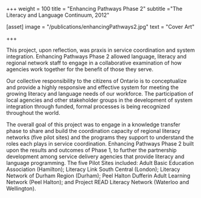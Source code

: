 +++
weight = 100
title = "Enhancing Pathways Phase 2"
subtitle ="The Literacy and Language Continuum, 2012"

[asset]
  image = "/publications/enhancingPathways2.jpg"
  text = "Cover Art"


+++

This project, upon reflection, was praxis in service coordination and system integration. Enhancing Pathways Phase 2 allowed language, literacy and regional network staff to engage in a collaborative examination of how agencies work together for the benefit of those they serve.  
  
Our collective responsibility to the citizens of Ontario is to conceptualize and provide a highly responsive and effective system for meeting the growing literacy and language needs of our workforce. The participation of local agencies and other stakeholder groups in the development of system integration through funded, formal processes is being recognized throughout the world.  
  
The overall goal of this project was to engage in a knowledge transfer phase to share and build the coordination capacity of regional literacy networks (five pilot sites) and the programs they support to understand the roles each plays in service coordination. Enhancing Pathways Phase 2 built upon the results and outcomes of Phase 1, to further the partnership development among service delivery agencies that provide literacy and language programming. The five Pilot Sites included: Adult Basic Education Association (Hamilton); Literacy Link South Central (London); Literacy Network of Durham Region (Durham); Peel Halton Dufferin Adult Learning Network (Peel Halton); and Project READ Literacy Network (Waterloo and Wellington).